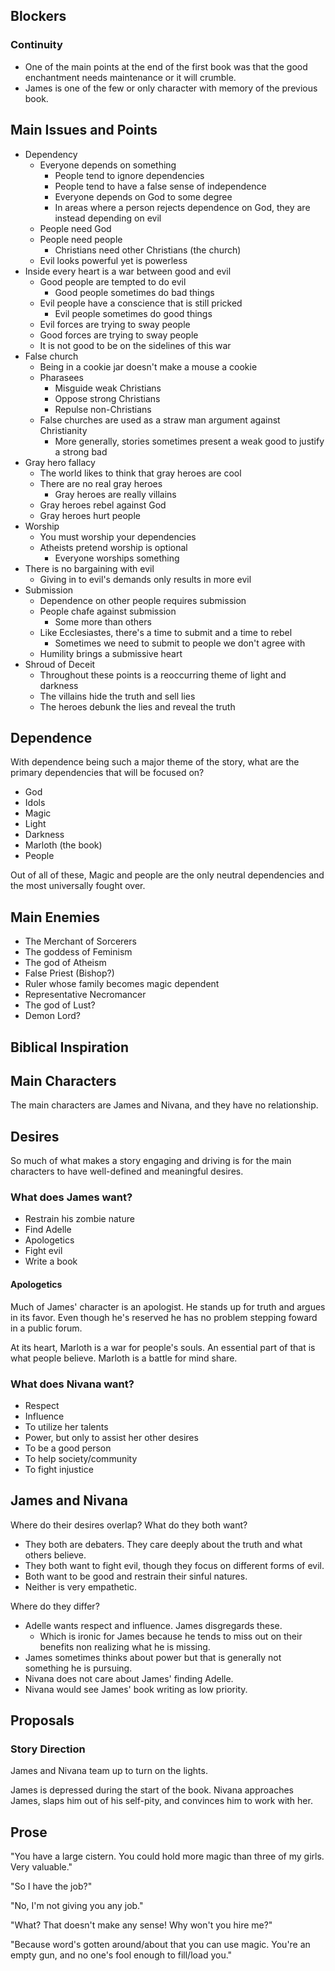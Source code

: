 ## Blockers

### Continuity

* One of the main points at the end of the first book was that the good enchantment needs maintenance or it will crumble.
* James is one of the few or only character with memory of the previous book.

## Main Issues and Points

* Dependency
  * Everyone depends on something
    * People tend to ignore dependencies
    * People tend to have a false sense of independence
    * Everyone depends on God to some degree
    * In areas where a person rejects dependence on God, they are instead depending on evil
  * People need God
  * People need people
    * Christians need other Christians (the church)
  * Evil looks powerful yet is powerless
* Inside every heart is a war between good and evil
  * Good people are tempted to do evil
    * Good people sometimes do bad things
  * Evil people have a conscience that is still pricked
    * Evil people sometimes do good things
  * Evil forces are trying to sway people
  * Good forces are trying to sway people
  * It is not good to be on the sidelines of this war
* False church
  * Being in a cookie jar doesn't make a mouse a cookie
  * Pharasees
    * Misguide weak Christians
    * Oppose strong Christians
    * Repulse non-Christians
  * False churches are used as a straw man argument against Christianity
    * More generally, stories sometimes present a weak good to justify a strong bad
* Gray hero fallacy
  * The world likes to think that gray heroes are cool
  * There are no real gray heroes
    * Gray heroes are really villains
  * Gray heroes rebel against God
  * Gray heroes hurt people
* Worship
  * You must worship your dependencies
  * Atheists pretend worship is optional
    * Everyone worships something
* There is no bargaining with evil
  * Giving in to evil's demands only results in more evil
* Submission
  * Dependence on other people requires submission
  * People chafe against submission
    * Some more than others
  * Like Ecclesiastes, there's a time to submit and a time to rebel
    * Sometimes we need to submit to people we don't agree with
  * Humility brings a submissive heart
* Shroud of Deceit
  * Throughout these points is a reoccurring theme of light and darkness
  * The villains hide the truth and sell lies
  * The heroes debunk the lies and reveal the truth

## Dependence

With dependence being such a major theme of the story, what are the primary dependencies that will be focused on?

* God
* Idols
* Magic
* Light
* Darkness
* Marloth (the book)
* People

Out of all of these, Magic and people are the only neutral dependencies and the most universally fought over.

## Main Enemies

* The Merchant of Sorcerers
* The goddess of Feminism
* The god of Atheism
* False Priest (Bishop?)
* Ruler whose family becomes magic dependent
* Representative Necromancer
* The god of Lust?
* Demon Lord?

## Biblical Inspiration

## Main Characters

The main characters are James and Nivana, and they have no relationship.

## Desires

So much of what makes a story engaging and driving is for the main characters to have well-defined and meaningful desires.

### What does James want?

* Restrain his zombie nature
* Find Adelle
* Apologetics
* Fight evil
* Write a book

#### Apologetics

Much of James' character is an apologist.  He stands up for truth and argues in its favor.  Even though he's reserved he has no problem stepping foward in a public forum.

At its heart, Marloth is a war for people's souls.  An essential part of that is what people believe.  Marloth is a battle for mind share.

### What does Nivana want?

- Respect
- Influence
- To utilize her talents
- Power, but only to assist her other desires
- To be a good person
- To help society/community
- To fight injustice

## James and Nivana

Where do their desires overlap?  What do they both want?

* They both are debaters.  They care deeply about the truth and what others believe.
* They both want to fight evil, though they focus on different forms of evil.
* Both want to be good and restrain their sinful natures.
* Neither is very empathetic.

Where do they differ?

* Adelle wants respect and influence.  James disgregards these.
  * Which is ironic for James because he tends to miss out on their benefits non realizing what he is missing.
* James sometimes thinks about power but that is generally not something he is pursuing.
* Nivana does not care about James' finding Adelle.
* Nivana would see James' book writing as low priority.

## Proposals

### Story Direction

James and Nivana team up to turn on the lights.

James is depressed during the start of the book.  Nivana approaches James, slaps him out of his self-pity, and convinces him to work with her.

## Prose

"You have a large cistern.  You could hold more magic than three of my girls.  Very valuable."

"So I have the job?"

"No, I'm not giving you any job."

"What?  That doesn't make any sense!  Why won't you hire me?"

"Because word's gotten around/about that you can use magic.  You're an empty gun, and no one's fool enough to fill/load you."

